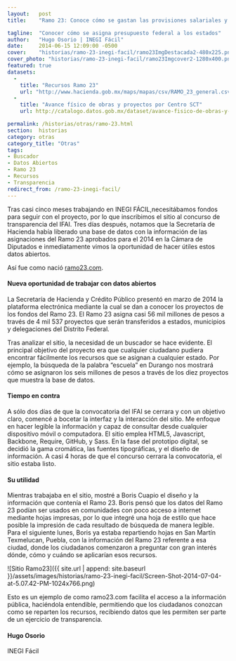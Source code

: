 ```yaml
---
layout:   post
title:    "Ramo 23: Conoce cómo se gastan las provisiones salariales y económicas de México"

tagline:  "Conocer cómo se asigna presupuesto federal a los estados"
author:   "Hugo Osorio | INEGI Fácil"
date:     2014-06-15 12:09:00 -0500
cover:    "historias/ramo-23-inegi-facil/ramo23ImgDestacada2-480x225.png"
cover_photo: "historias/ramo-23-inegi-facil/ramo23Imgcover2-1280x400.png"
featured: true
datasets:
  -
    title: "Recursos Ramo 23"
    url: "http://www.hacienda.gob.mx/maps/mapas/csv/RAMO_23_general.csv"
  -
    title: "Avance físico de obras y proyectos por Centro SCT"
    url: http://catalogo.datos.gob.mx/dataset/avance-fisico-de-obras-y-proyectos-por-centro-sct

permalink: /historias/otras/ramo-23.html
section:  historias
category: otras
category_title: "Otras"
tags:
- Buscador
- Datos Abiertos
- Ramo 23
- Recursos
- Transparencia
redirect_from: /ramo-23-inegi-facil/
---
```


Tras casi cinco meses trabajando en INEGI FÁCIL,necesitábamos fondos para seguir con el proyecto, por lo que inscribimos el sitio al concurso de transparencia del IFAI. Tres días después, notamos que la Secretaría de Hacienda había liberado una base de datos con la información de las asignaciones del Ramo 23 aprobados para el 2014 en la Cámara de Diputados e inmediatamente vimos la oportunidad de hacer útiles estos datos abiertos.

Así fue como nació [ramo23.com](http://ramo23.com/).

#### Nueva oportunidad de trabajar con datos abiertos

La Secretaría de Hacienda y Crédito Público presentó en marzo de 2014 la plataforma electrónica mediante la cual se dan a conocer los proyectos de los fondos del Ramo 23. El Ramo 23 asigna casi 56 mil millones de pesos a través de 4 mil 537 proyectos que serán transferidos a estados, municipios y delegaciones del Distrito Federal.

Tras analizar el sitio, la necesidad de un buscador se hace evidente. El principal objetivo del proyecto era que cualquier ciudadano pudiera encontrar fácilmente los recursos que se asignan a cualquier estado. Por ejemplo, la búsqueda de la palabra “escuela” en Durango nos mostrará cómo se asignaron los seis millones de pesos a través de los diez proyectos que muestra la base de datos.

#### Tiempo en contra

A sólo dos días de que la convocatoria del IFAI se cerrara y con un objetivo claro, comencé a bocetar la interfaz y la interacción del sitio. Me enfoque en hacer legible la información y capaz de consultar desde cualquier dispositivo móvil o computadora. El sitio emplea HTML5, Javascript, Backbone, Require, GitHub, y Sass. En la fase del prototipo digital, se decidió la gama cromática, las fuentes tipográficas, y el diseño de información.  A casi 4 horas de que el concurso cerrara la convocatoria, el sitio estaba listo.

#### Su utilidad

Mientras trabajaba en el sitio, mostré a Boris Cuapio el diseño y la información que contenía el Ramo 23. Boris pensó que los datos del Ramo 23 podían ser usados en comunidades con poco acceso a internet mediante hojas impresas, por lo que integré una hoja de estilo que hace posible la impresión de cada resultado de búsqueda de manera legible. Para el siguiente lunes, Boris ya estaba repartiendo hojas en San Martín Texmelucan, Puebla, con la información del Ramo 23 referente a esa ciudad, donde  los ciudadanos comenzaron a preguntar con gran interés dónde, cómo y cuándo se aplicarían esos recursos.

![Sitio Ramo23]({{ site.url | append: site.baseurl }}/assets/images/historias/ramo-23-inegi-facil/Screen-Shot-2014-07-04-at-5.07.42-PM-1024x766.png)

Esto es un ejemplo de como ramo23.com facilita el acceso a la información pública, haciéndola entendible, permitiendo que los ciudadanos conozcan como se reparten los recursos, recibiendo datos que les permiten ser parte de un ejercicio de transparencia.

#### Hugo Osorio

INEGI Fácil
